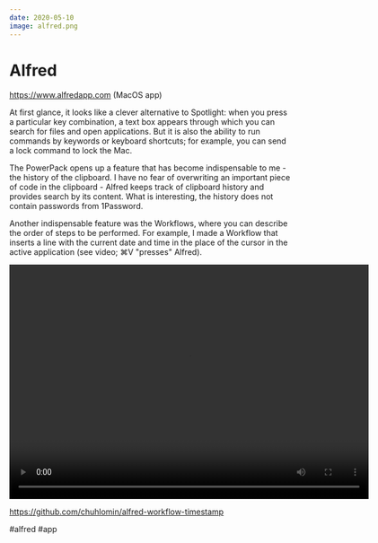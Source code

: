 ```yaml
---
date: 2020-05-10
image: alfred.png
---
```


# Alfred

https://www.alfredapp.com (MacOS app)

At first glance, it looks like a clever alternative to Spotlight: when you press a particular key combination, a text box appears through which you can search for files and open applications. But it is also the ability to run commands by keywords or keyboard shortcuts; for example, you can send a lock command to lock the Mac.

The PowerPack opens up a feature that has become indispensable to me - the history of the clipboard. 
I have no fear of overwriting an important piece of code in the clipboard - Alfred keeps track of clipboard history and provides search by its content.
What is interesting, the history does not contain passwords from 1Password.

Another indispensable feature was the Workflows, where you can describe the order of steps to be performed.
For example, I made a Workflow that inserts a line with the current date and time in the place of the cursor in the active application (see video; ⌘V "presses" Alfred).

<video width="640" height="418" controls>
  <source src="alfred.mp4" type="video/mp4">
</video>

https://github.com/chuhlomin/alfred-workflow-timestamp

#alfred #app

